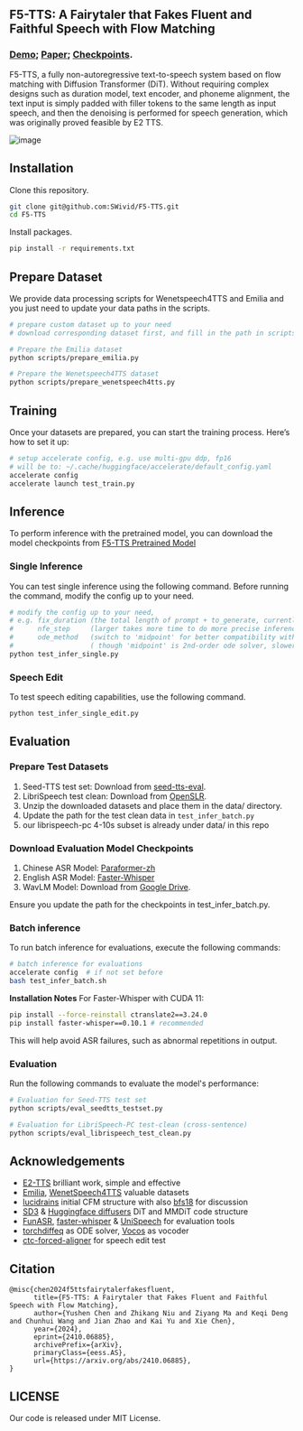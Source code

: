 
## F5-TTS: A Fairytaler that Fakes Fluent and Faithful Speech with Flow Matching

### <a href="https://swivid.github.io/F5-TTS/">Demo</a>; <a href="https://arxiv.org/abs/2410.06885">Paper</a>; <a href="https://huggingface.co/SWivid/F5-TTS">Checkpoints</a>. 
F5-TTS, a fully non-autoregressive text-to-speech system based on flow matching with Diffusion Transformer (DiT). Without requiring complex designs such as duration model, text encoder, and phoneme alignment, the text input is simply padded with filler tokens to the same length as input speech, and then the denoising is performed for speech generation, which was originally proved feasible by E2 TTS.

![image](https://github.com/user-attachments/assets/6194b82e-fe90-4b86-9d45-82ade478fb49)

## Installation
Clone this repository.
```bash
git clone git@github.com:SWivid/F5-TTS.git
cd F5-TTS
```
Install packages.
```bash
pip install -r requirements.txt
```

## Prepare Dataset
We provide data processing scripts for Wenetspeech4TTS and Emilia and you just need to update your data paths in the scripts.
```bash
# prepare custom dataset up to your need
# download corresponding dataset first, and fill in the path in scripts

# Prepare the Emilia dataset
python scripts/prepare_emilia.py

# Prepare the Wenetspeech4TTS dataset
python scripts/prepare_wenetspeech4tts.py
```

## Training
Once your datasets are prepared, you can start the training process. Here’s how to set it up:
```bash
# setup accelerate config, e.g. use multi-gpu ddp, fp16
# will be to: ~/.cache/huggingface/accelerate/default_config.yaml     
accelerate config
accelerate launch test_train.py
```

## Inference
To perform inference with the pretrained model, you can download the model checkpoints from [F5-TTS Pretrained Model](https://huggingface.co/SWivid/F5-TTS)

### Single Inference
You can test single inference using the following command. Before running the command, modify the config up to your need.
```bash
# modify the config up to your need,
# e.g. fix_duration (the total length of prompt + to_generate, currently support up to 30s)
#      nfe_step     (larger takes more time to do more precise inference ode)
#      ode_method   (switch to 'midpoint' for better compatibility with small nfe_step, )
#                   ( though 'midpoint' is 2nd-order ode solver, slower compared to 1st-order 'Euler')
python test_infer_single.py
```
### Speech Edit
To test speech editing capabilities, use the following command.
```
python test_infer_single_edit.py
```

## Evaluation
### Prepare Test Datasets
1. Seed-TTS test set: Download from [seed-tts-eval](https://github.com/BytedanceSpeech/seed-tts-eval).
2. LibriSpeech test clean: Download from [OpenSLR](http://www.openslr.org/12/).
3. Unzip the downloaded datasets and place them in the data/ directory.
4. Update the path for the test clean data in `test_infer_batch.py`
5. our librispeech-pc 4-10s subset is already under data/ in this repo
### Download Evaluation Model Checkpoints
1. Chinese ASR Model: [Paraformer-zh](https://huggingface.co/funasr/paraformer-zh)
2. English ASR Model: [Faster-Whisper](https://huggingface.co/Systran/faster-whisper-large-v3)
3. WavLM Model: Download from [Google Drive](https://drive.google.com/file/d/1-aE1NfzpRCLxA4GUxX9ITI3F9LlbtEGP/view).

Ensure you update the path for the checkpoints in test_infer_batch.py.
### Batch inference
To run batch inference for evaluations, execute the following commands:
```bash
# batch inference for evaluations
accelerate config  # if not set before
bash test_infer_batch.sh
```
**Installation Notes**
For Faster-Whisper with CUDA 11:
```bash
pip install --force-reinstall ctranslate2==3.24.0
pip install faster-whisper==0.10.1 # recommended
```
This will help avoid ASR failures, such as abnormal repetitions in output.

### Evaluation
Run the following commands to evaluate the model's performance:
```bash
# Evaluation for Seed-TTS test set
python scripts/eval_seedtts_testset.py

# Evaluation for LibriSpeech-PC test-clean (cross-sentence)
python scripts/eval_librispeech_test_clean.py
```

## Acknowledgements

- <a href="https://arxiv.org/abs/2406.18009">E2-TTS</a> brilliant work, simple and effective
- <a href="https://arxiv.org/abs/2407.05361">Emilia</a>, <a href="https://arxiv.org/abs/2406.05763">WenetSpeech4TTS</a> valuable datasets
- <a href="https://github.com/lucidrains/e2-tts-pytorch">lucidrains</a> initial CFM structure</a> with also <a href="https://github.com/bfs18">bfs18</a> for discussion</a>
- <a href="https://arxiv.org/abs/2403.03206">SD3</a> & <a href="https://github.com/huggingface/diffusers">Huggingface diffusers</a> DiT and MMDiT code structure
- <a href="https://github.com/modelscope/FunASR">FunASR</a>, <a href="https://github.com/SYSTRAN/faster-whisper">faster-whisper</a> & <a href="https://github.com/microsoft/UniSpeech">UniSpeech</a> for evaluation tools
- <a href="https://github.com/rtqichen/torchdiffeq">torchdiffeq</a> as ODE solver, <a href="https://huggingface.co/charactr/vocos-mel-24khz">Vocos</a> as vocoder
- <a href="https://github.com/MahmoudAshraf97/ctc-forced-aligner">ctc-forced-aligner</a> for speech edit test

## Citation
```
@misc{chen2024f5ttsfairytalerfakesfluent,
      title={F5-TTS: A Fairytaler that Fakes Fluent and Faithful Speech with Flow Matching}, 
      author={Yushen Chen and Zhikang Niu and Ziyang Ma and Keqi Deng and Chunhui Wang and Jian Zhao and Kai Yu and Xie Chen},
      year={2024},
      eprint={2410.06885},
      archivePrefix={arXiv},
      primaryClass={eess.AS},
      url={https://arxiv.org/abs/2410.06885}, 
}
```
## LICENSE
Our code is released under MIT License.
